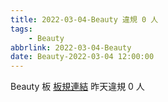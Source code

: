 ```yaml
---
title: 2022-03-04-Beauty 違規 0 人
tags:
    - Beauty
abbrlink: 2022-03-04-Beauty
date: Beauty-2022-03-04 12:00:00
---
```

Beauty 板 [板規連結](https://www.ptt.cc/bbs/Beauty/M.1630069980.A.84B.html)
昨天違規 0 人
